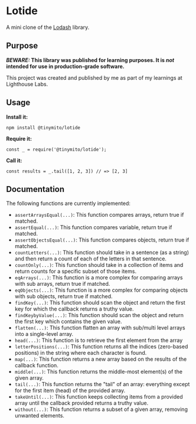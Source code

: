 # Lotide

A mini clone of the [Lodash](https://lodash.com) library.

## Purpose

**_BEWARE:_ This library was published for learning purposes. It is _not_ intended for use in production-grade software.**

This project was created and published by me as part of my learnings at Lighthouse Labs. 

## Usage

**Install it:**

`npm install @tinymito/lotide`

**Require it:**

`const _ = require('@tinymito/lotide');`

**Call it:**

`const results = _.tail([1, 2, 3]) // => [2, 3]`

## Documentation

The following functions are currently implemented:

* `assertArraysEqual(...)`: This function compares arrays, return true if matched.
* `assertEqual(...)`: This function compares variable, return true if matched.
* `assertObjectsEqual(...)`: This function compares objects, return true if matched.
* `countLetters(...)`: This function should take in a sentence (as a string) and then return a count of each of the letters in that sentence. 
* `countOnly(...)`: This function should take in a collection of items and return counts for a specific subset of those items.
* `eqArrays(...)`: This function is a more complex for comparing arrays with sub arrays, return true if matched.
* `eqObjects(...)`: This function is a more complex for comparing objects with sub objects, return true if matched.
* `findKey(...)`: This function should scan the object and return the first key for which the callback returns a truthy value. 
* `findKeybyValue(...)`: This function should scan the object and return the first key which contains the given value. 
* `flatten(...)`: This function flatten an array with sub/multi level arrays into a single-level array.
* `head(...)`: This function is to retrieve the first element from the array
* `letterPositions(...)`: This function returns all the indices (zero-based positions) in the string where each character is found.
* `map(...)`: This function returns a new array based on the results of the callback function.
* `middle(...)`: This function returns the middle-most element(s) of the given array.
* `tail(...)`: This function returns the "tail" of an array: everything except for the first item (head) of the provided array.
* `takeUntil(...)`: This function keeps collecting items from a provided array until the callback provided returns a truthy value. 
* `without(...)`: This function returns a subset of a given array, removing unwanted elements. 